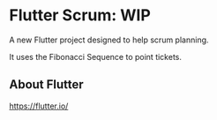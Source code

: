 # Flutter Scrum: WIP

A new Flutter project designed to help scrum planning.

It uses the Fibonacci Sequence to point tickets.

## About Flutter
https://flutter.io/
